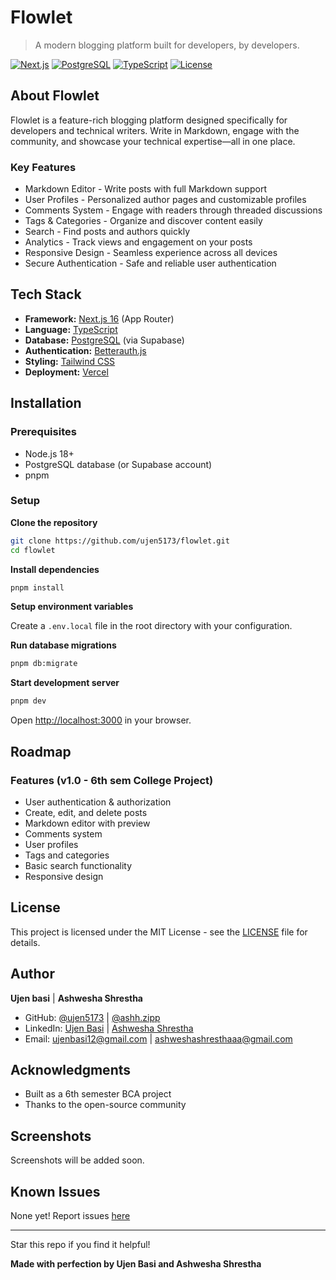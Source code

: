 # Flowlet

> A modern blogging platform built for developers, by developers.

[![Next.js](https://img.shields.io/badge/Next.js-16-black)](https://nextjs.org/)
[![PostgreSQL](https://img.shields.io/badge/PostgreSQL-Database-blue)](https://www.postgresql.org/)
[![TypeScript](https://img.shields.io/badge/TypeScript-5.0-blue)](https://www.typescriptlang.org/)
[![License](https://img.shields.io/badge/License-MIT-green.svg)](LICENSE)

## About Flowlet

Flowlet is a feature-rich blogging platform designed specifically for developers and technical writers. Write in Markdown, engage with the community, and showcase your technical expertise—all in one place.

### Key Features

- Markdown Editor - Write posts with full Markdown support
- User Profiles - Personalized author pages and customizable profiles
- Comments System - Engage with readers through threaded discussions
- Tags & Categories - Organize and discover content easily
- Search - Find posts and authors quickly
- Analytics - Track views and engagement on your posts
- Responsive Design - Seamless experience across all devices
- Secure Authentication - Safe and reliable user authentication

## Tech Stack

- **Framework:** [Next.js 16](https://nextjs.org/) (App Router)
- **Language:** [TypeScript](https://www.typescriptlang.org/)
- **Database:** [PostgreSQL](https://www.postgresql.org/) (via Supabase)
- **Authentication:** [Betterauth.js](https://better-auth.com/)
- **Styling:** [Tailwind CSS](https://tailwindcss.com/)
- **Deployment:** [Vercel](https://vercel.com/)

## Installation

### Prerequisites

- Node.js 18+
- PostgreSQL database (or Supabase account)
- pnpm

### Setup

**Clone the repository**

```bash
git clone https://github.com/ujen5173/flowlet.git
cd flowlet
```

**Install dependencies**

```bash
pnpm install
```

**Setup environment variables**

Create a `.env.local` file in the root directory with your configuration.

**Run database migrations**

```bash
pnpm db:migrate
```

**Start development server**

```bash
pnpm dev
```

Open [http://localhost:3000](http://localhost:3000) in your browser.

## Roadmap

### Features (v1.0 - 6th sem College Project)

- User authentication & authorization
- Create, edit, and delete posts
- Markdown editor with preview
- Comments system
- User profiles
- Tags and categories
- Basic search functionality
- Responsive design

## License

This project is licensed under the MIT License - see the [LICENSE](LICENSE) file for details.

## Author

**Ujen basi** | **Ashwesha Shrestha**

- GitHub: [@ujen5173](https://github.com/ujen5173) | [@ashh.zipp](https://github.com/ashwesha)
- LinkedIn: [Ujen Basi](https://linkedin.com/in/yourprofile) | [Ashwesha Shrestha](https://linkedin.com/in/yourprofile)
- Email: ujenbasi12@gmail.com | ashweshashresthaaa@gmail.com

## Acknowledgments

- Built as a 6th semester BCA project
- Thanks to the open-source community

## Screenshots

Screenshots will be added soon.

## Known Issues

None yet! Report issues [here](https://github.com/ujen5173/flowlet/issues)

---

Star this repo if you find it helpful!

**Made with perfection by Ujen Basi and Ashwesha Shrestha**
